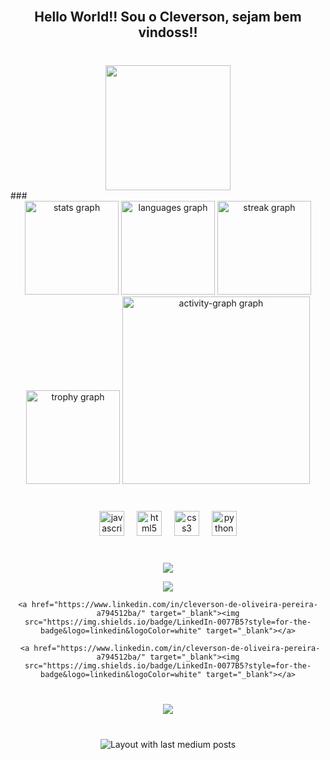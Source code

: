 <br clear="both">

<h2 align="center">Hello World!! Sou o Cleverson, sejam bem vindoss!!</h2>

###

<br clear="both">

<div align="center">
  <img height="200" src="https://media2.giphy.com/media/v1.Y2lkPTc5MGI3NjExcW9uemFyb3QzYmUzczF0aDZhdm0yYW9rcjZ0b3RuMmQ3OTgzdHhoeiZlcD12MV9pbnRlcm5hbF9naWZfYnlfaWQmY3Q9Zw/lQDdDwdZpfYRn1MsJy/giphy.gif"  />
</div>
###
<br clear="both">

<div align="center">
  <img src="https://github-readme-stats.vercel.app/api?username=OliveiraCleve&hide_title=false&hide_rank=false&show_icons=true&include_all_commits=true&count_private=true&disable_animations=false&theme=dracula&locale=en&hide_border=false&order=1" height="150" alt="stats graph"  />
  <img src="https://github-readme-stats.vercel.app/api/top-langs?username=OliveiraCleve&locale=en&hide_title=false&layout=compact&card_width=320&langs_count=5&theme=dracula&hide_border=false&order=2" height="150" alt="languages graph"  />
  <img src="https://streak-stats.demolab.com?user=OliveiraCleve&locale=en&mode=daily&theme=dracula&hide_border=false&border_radius=5&order=3" height="150" alt="streak graph"  />
  <img src="https://github-profile-trophy.vercel.app?username=OliveiraCleve&theme=dracula&column=-1&row=1&margin-w=8&margin-h=8&no-bg=false&no-frame=false&order=4" height="150" alt="trophy graph"  />
  <img src="https://github-readme-activity-graph.vercel.app/graph?username=OliveiraCleve&radius=16&theme=react&area=true&order=5" height="300" alt="activity-graph graph"  />
</div>

###

<br clear="both">

<div align="center">
  <img src="https://cdn.jsdelivr.net/gh/devicons/devicon/icons/javascript/javascript-original.svg" height="40" alt="javascript logo"  />
  <img width="12" />
  <img src="https://cdn.jsdelivr.net/gh/devicons/devicon/icons/html5/html5-original.svg" height="40" alt="html5 logo"  />
  <img width="12" />
  <img src="https://cdn.jsdelivr.net/gh/devicons/devicon/icons/css3/css3-original.svg" height="40" alt="css3 logo"  />
  <img width="12" />
  <img src="https://cdn.jsdelivr.net/gh/devicons/devicon/icons/python/python-original.svg" height="40" alt="python logo"  />
</div>

###

<br clear="both">

<div align="center">
  <a href="https://www.linkedin.com/in/cleverson-de-oliveira-pereira-a794512ba/" target="_blank"><img src="https://img.shields.io/badge/LinkedIn-0077B5?style=for-the-badge&logo=linkedin&logoColor=white" target="_blank"></a>
  
   <a href="https://discord.com/channels/1019994810804871342/@home" target="_blank"><img src="https://img.icons8.com/?size=100&id=LIJ9IxCSCvNw&format=png&color=000000" target="_blank"></a>
   
    <a href="https://www.linkedin.com/in/cleverson-de-oliveira-pereira-a794512ba/" target="_blank"><img src="https://img.shields.io/badge/LinkedIn-0077B5?style=for-the-badge&logo=linkedin&logoColor=white" target="_blank"></a>
    
     <a href="https://www.linkedin.com/in/cleverson-de-oliveira-pereira-a794512ba/" target="_blank"><img src="https://img.shields.io/badge/LinkedIn-0077B5?style=for-the-badge&logo=linkedin&logoColor=white" target="_blank"></a>
 
</div>

###

<br clear="both">

<div align="center">
  <img src="https://visitor-badge.laobi.icu/badge?page_id=OliveiraCleve.OliveiraCleve&"  />
</div>

###

<br clear="both">

<div align="center">
  <img src="https://github-read-medium-git-main.pahlevikun.vercel.app/latest?limit=10&username=Cleverson%20de%20Oliveira&theme=dracula" alt="Layout with last medium posts"  />
</div>

###



###
